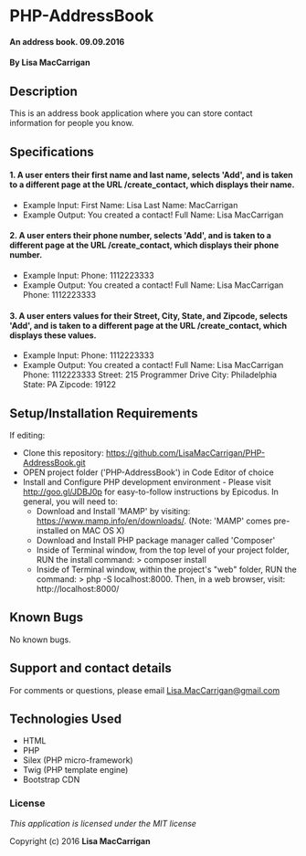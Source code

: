 # PHP-AddressBook

#### An address book. 09.09.2016

#### By **Lisa MacCarrigan**

## Description

This is an address book application where you can store contact information for people you know.

## Specifications

#### 1. A user enters their first name and last name, selects 'Add', and is taken to a different page at the URL /create_contact, which displays their name.

* Example Input: First Name: Lisa
                 Last Name: MacCarrigan
* Example Output: You created a contact!
                  Full Name: Lisa MacCarrigan

#### 2. A user enters their phone number, selects 'Add', and is taken to a different page at the URL /create_contact, which displays their phone number.

* Example Input: Phone: 1112223333
* Example Output: You created a contact!
                  Full Name: Lisa MacCarrigan
                  Phone: 1112223333

#### 3. A user enters values for their Street, City, State, and Zipcode, selects 'Add', and is taken to a different page at the URL /create_contact, which displays these values.

* Example Input: Phone: 1112223333
* Example Output: You created a contact!
                  Full Name: Lisa MacCarrigan
                  Phone: 1112223333
                  Street: 215 Programmer Drive
                  City: Philadelphia
                  State: PA
                  Zipcode: 19122

## Setup/Installation Requirements

If editing:
* Clone this repository: https://github.com/LisaMacCarrigan/PHP-AddressBook.git
* OPEN project folder ('PHP-AddressBook') in Code Editor of choice
* Install and Configure PHP development environment - Please visit http://goo.gl/JDBJ0p for easy-to-follow instructions by Epicodus. In general, you will need to:
    * Download and Install 'MAMP' by visiting: https://www.mamp.info/en/downloads/. (Note: 'MAMP' comes pre-installed on MAC OS X)
    * Download and Install PHP package manager called 'Composer'
    * Inside of Terminal window, from the top level of your project folder, RUN the install command: > composer install
    * Inside of Terminal window, within the project's "web" folder, RUN the command: > php -S localhost:8000. Then, in a web browser, visit: http://localhost:8000/

## Known Bugs

No known bugs.

## Support and contact details

For comments or questions, please email Lisa.MacCarrigan@gmail.com

## Technologies Used

* HTML
* PHP
* Silex (PHP micro-framework)
* Twig (PHP template engine)
* Bootstrap CDN

### License

*This application is licensed under the MIT license*

Copyright (c) 2016 **Lisa MacCarrigan**
